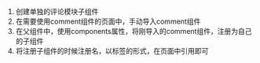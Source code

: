 1. 创建单独的评论模块子组件
2. 在需要使用comment组件的页面中，手动导入comment组件
3. 在父组件中，使用components属性，将刚导入的comment组件，注册为自己的子组件
4. 将注册子组件的时候注册名，以标签的形式，在页面中引用即可
